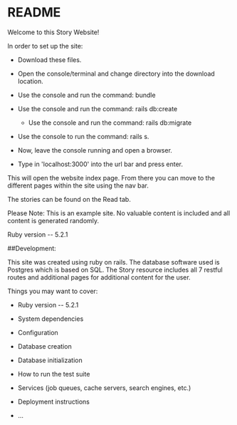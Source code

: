# README

Welcome to this Story Website!

In order to set up the site:

* Download these files.

* Open the console/terminal and change directory into the download location.

* Use the console and run the command: bundle

* Use the console and run the command: rails db:create
  * Use the console and run the command: rails db:migrate

* Use the console to run the command: rails s.

* Now, leave the console running and open a browser.

* Type in 'localhost:3000' into the url bar and press enter.

This will open the website index page. From there you can move to the different pages within the site using the nav bar.

The stories can be found on the Read tab.

Please Note: This is an example site. No valuable content is included and all content is generated randomly.

Ruby version -- 5.2.1

##Development:

This site was created using ruby on rails. The database software used is Postgres which is based on SQL.
The Story resource includes all 7 restful routes and additional pages for additional content for the user.








Things you may want to cover:

* Ruby version -- 5.2.1

* System dependencies

* Configuration

* Database creation

* Database initialization

* How to run the test suite

* Services (job queues, cache servers, search engines, etc.)

* Deployment instructions

* ...
